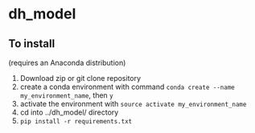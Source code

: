 # dh_model

## To install 
(requires an Anaconda distribution)

1. Download zip or git clone repository
2. create a conda environment with command `conda create --name my_environment_name`, then `y`
3. activate the environment with `source activate my_environment_name`
4. cd into ../dh_model/ directory
5. `pip install -r requirements.txt`

